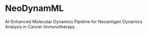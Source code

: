 # NeoDynamML
AI-Enhanced Molecular Dynamics Pipeline for Neoantigen Dynamics Analysis in Cancer Immunotherapy
